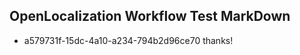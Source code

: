 ## OpenLocalization Workflow Test MarkDown
* a579731f-15dc-4a10-a234-794b2d96ce70 thanks!

<!--HONumber=Jul16_HO3-->


